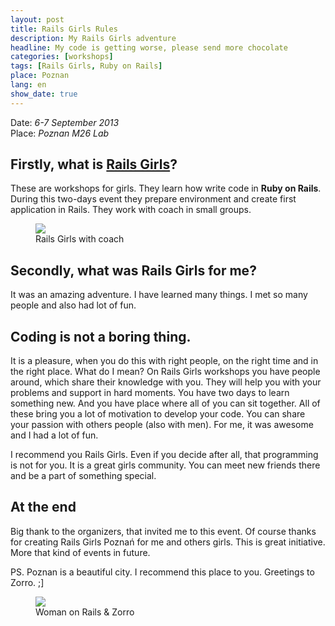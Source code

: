 ```yaml
---
layout: post
title: Rails Girls Rules
description: My Rails Girls adventure
headline: My code is getting worse, please send more chocolate
categories: [workshops]
tags: [Rails Girls, Ruby on Rails]
place: Poznan
lang: en
show_date: true
---
```


Date: *6-7 September 2013*<br>
Place: *Poznan M26 Lab*

## Firstly, what is [Rails Girls](http://railsgirls.com/)?

These are workshops for girls. They learn how write code in **Ruby on Rails**. During this two-days event they prepare environment and create first application in Rails. They work with coach in small groups.

<figure>
  <a href="{{ site.baseurl_root }}/images/rails-girls-rules/coach.jpg"><img src="{{ site.baseurl_root }}/images/rails-girls-rules/coach.jpg"></a>
  <figcaption>Rails Girls with coach</figcaption>
</figure>

## Secondly, what was Rails Girls for me?

It was an amazing adventure. I have learned many things. I met so many people and also had lot of fun.

## Coding is not a boring thing.

It is a pleasure, when you do this with right people, on the right time and in the right place. What do I mean? On Rails Girls workshops you have people around, which share their knowledge with you. They will help you with your problems and support in hard moments.
You have two days to learn something new.
And you have place where all of you can sit together. All of these bring you a lot of motivation to develop your code. You can share your passion with others people (also with men). For me, it was awesome and I had a lot of fun.

I recommend you Rails Girls. Even if you decide after all, that programming is not for you. It is a great girls community. You can meet new friends there and be a part of something special.

## At the end

Big thank to the organizers, that invited me to this event. Of course thanks for creating Rails Girls Poznań for me and others girls. This is great initiative. More that kind of events in future.

PS. Poznan is a beautiful city. I recommend this place to you. Greetings to Zorro. ;]

<figure>
  <a href="{{ site.baseurl_root }}/images/rails-girls-rules/zorro.jpg"><img src="{{ site.baseurl_root }}/images/rails-girls-rules/zorro.jpg"></a>
  <figcaption>Woman on Rails & Zorro</figcaption>
</figure>
